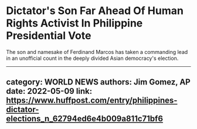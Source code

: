 # Dictator's Son Far Ahead Of Human Rights Activist In Philippine Presidential Vote

The son and namesake of Ferdinand Marcos has taken a commanding lead in an unofficial count in the deeply divided Asian democracy's election.

---
category: WORLD NEWS
authors: Jim Gomez, AP
date: 2022-05-09
link: https://www.huffpost.com/entry/philippines-dictator-elections_n_62794ed6e4b009a811c71bf6
---
